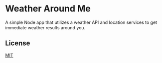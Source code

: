 # Weather Around Me

A simple Node app that utilizes a weather API and location services to get immediate weather results around you.

## License
[MIT](https://choosealicense.com/licenses/mit/)